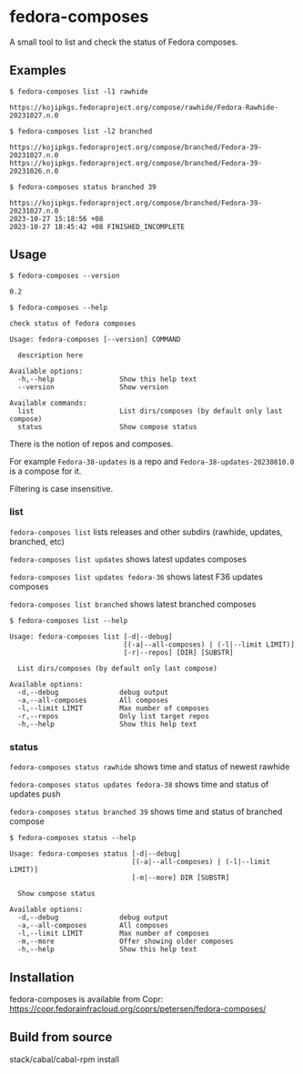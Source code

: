 # fedora-composes

A small tool to list and check the status of Fedora composes.

## Examples

`$ fedora-composes list -l1 rawhide`
```
https://kojipkgs.fedoraproject.org/compose/rawhide/Fedora-Rawhide-20231027.n.0
```
`$ fedora-composes list -l2 branched`
```
https://kojipkgs.fedoraproject.org/compose/branched/Fedora-39-20231027.n.0
https://kojipkgs.fedoraproject.org/compose/branched/Fedora-39-20231026.n.0
```
`$ fedora-composes status branched 39`
```
https://kojipkgs.fedoraproject.org/compose/branched/Fedora-39-20231027.n.0
2023-10-27 15:18:56 +08
2023-10-27 18:45:42 +08 FINISHED_INCOMPLETE

```

## Usage

`$ fedora-composes --version`
```
0.2
```
`$ fedora-composes --help`
```
check status of fedora composes

Usage: fedora-composes [--version] COMMAND

  description here

Available options:
  -h,--help                Show this help text
  --version                Show version

Available commands:
  list                     List dirs/composes (by default only last compose)
  status                   Show compose status
```

There is the notion of repos and composes.

For example `Fedora-38-updates` is a repo
and `Fedora-38-updates-20230810.0` is a compose for it.

Filtering is case insensitive.

### list

`fedora-composes list` lists releases and other subdirs (rawhide, updates, branched, etc)

`fedora-composes list updates` shows latest updates composes

`fedora-composes list updates fedora-36` shows latest F36 updates composes

`fedora-composes list branched` shows latest branched composes

`$ fedora-composes list --help`
```
Usage: fedora-composes list [-d|--debug] 
                            [(-a|--all-composes) | (-l|--limit LIMIT)] 
                            [-r|--repos] [DIR] [SUBSTR]

  List dirs/composes (by default only last compose)

Available options:
  -d,--debug               debug output
  -a,--all-composes        All composes
  -l,--limit LIMIT         Max number of composes
  -r,--repos               Only list target repos
  -h,--help                Show this help text
```

### status

`fedora-composes status rawhide` shows time and status of newest rawhide

`fedora-composes status updates fedora-38` shows time and status of updates push

`fedora-composes status branched 39` shows time and status of branched compose

`$ fedora-composes status --help`
```
Usage: fedora-composes status [-d|--debug] 
                              [(-a|--all-composes) | (-l|--limit LIMIT)] 
                              [-m|--more] DIR [SUBSTR]

  Show compose status

Available options:
  -d,--debug               debug output
  -a,--all-composes        All composes
  -l,--limit LIMIT         Max number of composes
  -m,--more                Offer showing older composes
  -h,--help                Show this help text
```

## Installation
fedora-composes is available from Copr:
<https://copr.fedorainfracloud.org/coprs/petersen/fedora-composes/>

## Build from source
stack/cabal/cabal-rpm install
